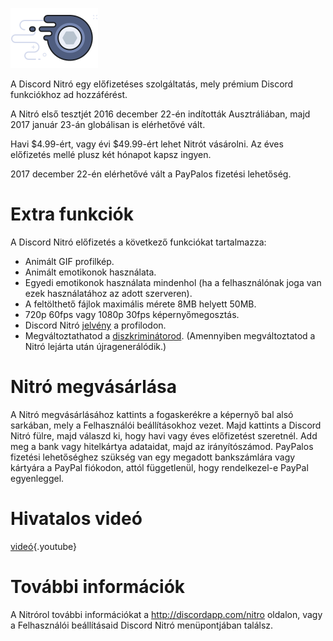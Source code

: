 <!-- TITLE: [HU] Nitró -->
<!-- SUBTITLE: Támogasd a Discord fejlesztését! -->

![Nitró jelvény](/uploads/nitro/nitrobadge.png "Nitró jelvény")

A Discord Nitró egy előfizetéses szolgáltatás, mely prémium Discord funkciókhoz ad hozzáférést.

A Nitró első tesztjét 2016 december 22-én indították Ausztráliában, majd 2017 január 23-án globálisan is elérhetővé vált.

Havi $4.99-ért, vagy évi $49.99-ért lehet Nitrót vásárolni. Az éves előfizetés mellé plusz két hónapot kapsz ingyen.

2017 december 22-én elérhetővé vált a PayPalos fizetési lehetőség.

# Extra funkciók
A Discord Nitró előfizetés a következő funkciókat tartalmazza:

* Animált GIF profilkép.
* Animált emotikonok használata.
* Egyedi emotikonok használata mindenhol (ha a felhasználónak joga van ezek használatához az adott szerveren).
* A feltölthető fájlok maximális mérete 8MB helyett 50MB.
* 720p 60fps vagy 1080p 30fps képernyőmegosztás.
* Discord Nitró [jelvény](hu/jelvenyek) a profilodon.
* Megváltoztathatod a [diszkriminátorod](/discriminator). (Amennyiben megváltoztatod a Nitró lejárta után újragenerálódik.)

# Nitró megvásárlása
A Nitró megvásárlásához kattints a fogaskerékre a képernyő bal alsó sarkában, mely a Felhasználói beállításokhoz vezet. Majd kattints a Discord Nitró fülre, majd válaszd ki, hogy havi vagy éves előfizetést szeretnél. Add meg a bank vagy hitelkártya adataidat, majd az irányítószámod. PayPalos fizetési lehetőséghez szükség van egy megadott bankszámlára vagy kártyára a PayPal fiókodon, attól függetlenül, hogy rendelkezel-e PayPal egyenleggel. 
# Hivatalos videó

[videó](https://www.youtube.com/watch?v=psIIWROIvtM){.youtube}


# További információk
A Nitrórol további információkat a http://discordapp.com/nitro oldalon, vagy a Felhasználói beállításaid Discord Nitró menüpontjában találsz.